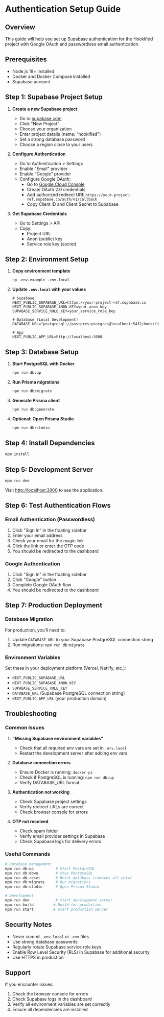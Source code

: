 # Authentication Setup Guide

## Overview
This guide will help you set up Supabase authentication for the Hookified project with Google OAuth and passwordless email authentication.

## Prerequisites
- Node.js 18+ installed
- Docker and Docker Compose installed
- Supabase account

## Step 1: Supabase Project Setup

1. **Create a new Supabase project**
   - Go to [supabase.com](https://supabase.com)
   - Click "New Project"
   - Choose your organization
   - Enter project details (name: "hookified")
   - Set a strong database password
   - Choose a region close to your users

2. **Configure Authentication**
   - Go to Authentication > Settings
   - Enable "Email" provider
   - Enable "Google" provider
   - Configure Google OAuth:
     - Go to [Google Cloud Console](https://console.cloud.google.com)
     - Create OAuth 2.0 credentials
     - Add authorized redirect URI: `https://your-project-ref.supabase.co/auth/v1/callback`
     - Copy Client ID and Client Secret to Supabase

3. **Get Supabase Credentials**
   - Go to Settings > API
   - Copy:
     - Project URL
     - Anon (public) key
     - Service role key (secret)

## Step 2: Environment Setup

1. **Copy environment template**
   ```bash
   cp .env.example .env.local
   ```

2. **Update `.env.local` with your values**
   ```env
   # Supabase
   NEXT_PUBLIC_SUPABASE_URL=https://your-project-ref.supabase.co
   NEXT_PUBLIC_SUPABASE_ANON_KEY=your_anon_key
   SUPABASE_SERVICE_ROLE_KEY=your_service_role_key

   # Database (Local Development)
   DATABASE_URL="postgresql://postgres:postgres@localhost:5432/hookified"

   # App
   NEXT_PUBLIC_APP_URL=http://localhost:3000
   ```

## Step 3: Database Setup

1. **Start PostgreSQL with Docker**
   ```bash
   npm run db:up
   ```

2. **Run Prisma migrations**
   ```bash
   npm run db:migrate
   ```

3. **Generate Prisma client**
   ```bash
   npm run db:generate
   ```

4. **Optional: Open Prisma Studio**
   ```bash
   npm run db:studio
   ```

## Step 4: Install Dependencies

```bash
npm install
```

## Step 5: Development Server

```bash
npm run dev
```

Visit [http://localhost:3000](http://localhost:3000) to see the application.

## Step 6: Test Authentication Flows

### Email Authentication (Passwordless)
1. Click "Sign In" in the floating sidebar
2. Enter your email address
3. Check your email for the magic link
4. Click the link or enter the OTP code
5. You should be redirected to the dashboard

### Google Authentication
1. Click "Sign In" in the floating sidebar
2. Click "Google" button
3. Complete Google OAuth flow
4. You should be redirected to the dashboard

## Step 7: Production Deployment

### Database Migration
For production, you'll need to:
1. Update `DATABASE_URL` to your Supabase PostgreSQL connection string
2. Run migrations: `npm run db:migrate`

### Environment Variables
Set these in your deployment platform (Vercel, Netlify, etc.):
- `NEXT_PUBLIC_SUPABASE_URL`
- `NEXT_PUBLIC_SUPABASE_ANON_KEY`
- `SUPABASE_SERVICE_ROLE_KEY`
- `DATABASE_URL` (Supabase PostgreSQL connection string)
- `NEXT_PUBLIC_APP_URL` (your production domain)

## Troubleshooting

### Common Issues

1. **"Missing Supabase environment variables"**
   - Check that all required env vars are set in `.env.local`
   - Restart the development server after adding env vars

2. **Database connection errors**
   - Ensure Docker is running: `docker ps`
   - Check if PostgreSQL is running: `npm run db:up`
   - Verify DATABASE_URL format

3. **Authentication not working**
   - Check Supabase project settings
   - Verify redirect URLs are correct
   - Check browser console for errors

4. **OTP not received**
   - Check spam folder
   - Verify email provider settings in Supabase
   - Check Supabase logs for delivery errors

### Useful Commands

```bash
# Database management
npm run db:up          # Start PostgreSQL
npm run db:down        # Stop PostgreSQL
npm run db:reset       # Reset database (removes all data)
npm run db:migrate     # Run migrations
npm run db:studio      # Open Prisma Studio

# Development
npm run dev            # Start development server
npm run build         # Build for production
npm run start         # Start production server
```

## Security Notes

- Never commit `.env.local` or `.env` files
- Use strong database passwords
- Regularly rotate Supabase service role keys
- Enable Row Level Security (RLS) in Supabase for additional security
- Use HTTPS in production

## Support

If you encounter issues:
1. Check the browser console for errors
2. Check Supabase logs in the dashboard
3. Verify all environment variables are set correctly
4. Ensure all dependencies are installed
